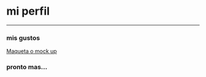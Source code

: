 # mi perfil
***
### mis gustos
[Maqueta o mock up](https://docs.google.com/presentation/d/e/2PACX-1vSpQWLVN_4rajSGgwHD4tqddZ2Wp8QUloGWuKftrW8JZV_dndAKgq_AMuQVs5gV27t-k0sEPoLprfI6/pub?start=true&loop=true&delayms=3000)
### pronto mas...
